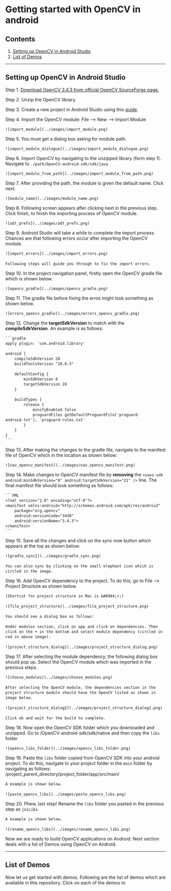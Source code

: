 # Getting started with OpenCV in android

## Contents

1. [Setting up OpenCV in Android Studio](#setting-up-opencv-in-android-studio)
2. [List of Demos](#list-of-demos)

---

## Setting up OpenCV in Android Studio

Step 1. [Download OpenCV 3.4.3 from official OpenCV SourceForge page.](https://sourceforge.net/projects/opencvlibrary/files/opencv-android/)

Step 2. Unzip the OpenCV library.

Step 3. Create a new project in Android Studio using this [guide](../README.MD).

Step 4. Import the OpenCV module: File --> New --> Import Module

    ![import_module](../images/import_module.png)

Step 5. You must get a dialog box asking for module path.

    ![import_module_dialogue](../images/import_module_dialogue.png)

Step 6. Import OpenCV by navigating to the unzipped library (form step 1).
    Navigate to `./path/OpenCV-android-sdk/sdk/java`

    ![import_module_from_path](../images/import_module_from_path.png)

Step 7. After providing the path, the module is given the default name. Click next.

    ![module_name](../images/module_name.png)

Step 8. Following screen appears after clicking next in the previous step. Click finish, to finish the importing process of OpenCV module.

    ![adt_prefs](../images/adt_prefs.png)

Step 9. Android Studio will take a while to complete the import process. Chances are that following errors occur after importing the OpenCV module.

    ![import_errors](../images/import_errors.png)

    Following steps will guide you through to fix the import errors.

Step 10. In the project navigation panel, firstly open the OpenCV gradle file which is shown below.

    ![opencv_gradle](../images/opencv_gradle.png)

Step 11. The gradle file before fixing the erros might look something as shown below.

    ![errors_opencv_gradle](../images/errors_opencv_gradle.png)

Step 12. Change the **targetSdkVersion** to match with the **compileSdkVersion**. An example is as follows:

    ```gradle
    apply plugin: 'com.android.library'

    android {
        compileSdkVersion 28
        buildToolsVersion "28.0.3"

        defaultConfig {
            minSdkVersion 8
            targetSdkVersion 28
        }

        buildTypes {
            release {
                minifyEnabled false
                proguardFiles getDefaultProguardFile('proguard-android.txt'), 'proguard-rules.txt'
            }
        }
    }
    ```

Step 13. After making the changes to the gradle file, navigate to the manifest file of OpenCV which in the location as shown below:

    ![nav_opencv_manifest](../images/nav_opencv_manifest.png)

Step 14. Make changes to OpenCV manifest file by **removing** the `<uses-sdk android:minSdkVersion="8" android:targetSdkVersion="21" />` line. The final manifest file should look something as follows:

    ```XML
    <?xml version="1.0" encoding="utf-8"?>
    <manifest xmlns:android="http://schemas.android.com/apk/res/android"
        package="org.opencv"
        android:versionCode="3430"
        android:versionName="3.4.3">
    </manifest>
    ```

Step 15. Save all the changes and click on the sync now button which appears at the top as shown below:

    ![gradle_sync1](../images/gradle_sync.png)

    You can also sync by clicking on the small elephant icon which is circled in the image.

Step 16. Add OpenCV dependency to the project. To do this, go to File --> Project Structure as shown below.

    (Shortcut for project structure in Mac is &#8984;+;)

    ![file_project_structure](../images/file_project_structure.png)

    You should see a dialog box as follows:

    Under modules section, click on app and click on dependencies. Then click on the + in the bottom and select module dependency (circled in red in above image).

    ![project_structure_dialog](../images/project_structure_dialog.png)

Step 17. After selecting the module dependency, the following dialog box should pop up. Select the OpenCV module which was imported in the previous steps.

    ![choose_modules](../images/choose_modules.png)

    After selecting the OpenCV module, the dependencies section in the project structure module should have the OpenCV listed as shown in image below.

    ![project_structure_dialog2](../images/project_structure_dialog2.png)

    Click ok and wait for the build to complete.

Step 18. Now open the OpenCV SDK folder which you downloaded and unzipped. Go to /OpenCV-android-sdk/sdk/native and then copy the `libs` folder

    ![opencv_libs_folder](../images/opencv_libs_folder.png)

Step 19. Paste the `libs` folder copied from OpenCV SDK into your android project. To do this, navigate to your project folder in the `main` folder by navigating as follows: /project_parent_directory/project_folder/app/src/main/

    A example is shown below.

    ![paste_opencv_libs](../images/paste_opencv_libs.png)

Step 20. Phew, last step! Rename the `libs` folder you pasted in the previous step as `jniLibs`.

    A example is shown below.

    ![rename_opencv_libs](../images/rename_opencv_libs.png)

Now we are ready to build OpenCV applications on Android. Next section deals with a list of Demos using OpenCV on Android.

---

## List of Demos

Now let us get started with demos. Following are the list of demos which are available in this repository. Click on each of the demos to
